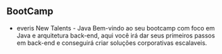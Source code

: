 ## BootCamp

- everis New Talents - Java
Bem-vindo ao seu bootcamp com foco em Java e arquitetura back-end, aqui você irá dar seus primeiros passos em back-end e conseguirá criar soluções corporativas escalaveis.


